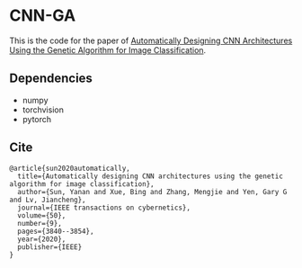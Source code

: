 # CNN-GA

This is the code for the paper of [Automatically Designing CNN Architectures Using the Genetic Algorithm for Image Classification](https://arxiv.org/abs/1808.03818).

## Dependencies

- numpy
- torchvision
- pytorch

## Cite
```
@article{sun2020automatically,
  title={Automatically designing CNN architectures using the genetic algorithm for image classification},
  author={Sun, Yanan and Xue, Bing and Zhang, Mengjie and Yen, Gary G and Lv, Jiancheng},
  journal={IEEE transactions on cybernetics},
  volume={50},
  number={9},
  pages={3840--3854},
  year={2020},
  publisher={IEEE}
}
```

